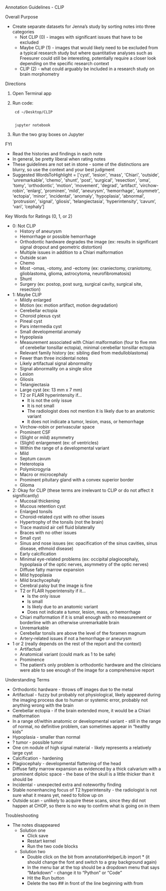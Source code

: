 Annotation Guidelines - CLIP

Overall Purpose



* Create separate datasets for Jenna’s study by sorting notes into three categories
    * Not CLIP (0) - images with significant issues that have to be excluded
    * Maybe CLIP (1) - images that would likely need to be excluded from a typical research study but where quantitative analyses such as Freesurer could still be interesting, potentially require a closer look depending on the specific research context
    * CLIP (2) - what could arguably be included in a research study on brain morphometry

Directions



1. Open Terminal app
2. Run code:

        cd ~/Desktop/CLIP


        jupyter notebook

3. Run the two gray boxes on Jupyter

FYI



* Read the histories and findings in each note
* In general, be pretty liberal when rating notes
* These guidelines are not set in stone - some of the distinctions are blurry, so use the context and your best judgment
* Suggested WordsToHighlight = ['cyst', 'lesion', 'mass', 'Chiari', 'outside', 'unremarkable', 'chemo', 'shunt', 'post', 'surgical', 'resection', 'oma', 'tomy', 'orthodontic', 'motion', 'movement', 'degrad', 'artifact', 'virchow-robin', 'enlarg', 'prominen', 'mild', 'aneurysm', 'hemorrhage', 'asymmetr', 'ectopia', 'minor', 'incidental', 'anomaly', 'hypoplasia', 'abnormal', 'protrusion', 'signal', 'gliosis', 'telangiectasia', 'hyperintensity', ‘cavum’, ‘vari’, ‘cephaly’]

Key Words for Ratings (0, 1, or 2)



* 0: Not CLIP
    * History of aneurysm
    * Hemorrhage or possible hemorrhage
    * Orthodontic hardware degrades the image (ex: results in significant signal dropout and geometric distortion)
    * Multiple issues in addition to a Chiari malformation
    * Outside scan
    * Chemo
    * Most -omas, -otomy, and -ectomy (ex: craniectomy, craniotomy, glioblastoma, glioma, astrocytoma, neurofibromatosis)
    * Shunt
    * Surgery (ex: postop, post surg, surgical cavity, surgical site, resection)
* 1: Maybe CLIP 
    * Mildly enlarged
    * Motion (ex: motion artifact, motion degradation)
    * Cerebellar ectopia
    * Choroid plexus cyst
    * Pineal cyst
    * Pars intermedia cyst
    * Small developmental anomaly 
    * Hypoplasia
    * Measurement associated with Chiari malformation (four to five mm of cerebellar tonsillar ectopia), minimal cerebellar tonsillar ectopia
    * Relevant family history (ex: sibling died from medulloblastoma)
    * Fewer than three incidental notes
    * Likely artifactual signal abnormality
    * Signal abnormality on a single slice 
    * Lesion 
    * Gliosis
    * Telangiectasia
    * Large cyst (ex: 13 mm x 7 mm)
    * T2 or FLAIR hyperintensity if…
        * It is not the only issue
        * It is not small
        * The radiologist does not mention it is likely due to an anatomic variant 
        * It does not indicate a tumor, lesion, mass, or hemorrhage
    * Virchow-robin or perivascular space
    * Prominent CSF
    * (Slight or mild) asymmetry 
    * (Slight) enlargement (ex: of ventricles)
    * Within the range of a developmental variant
    * Mild
    * Septum cavum
    * Heterotopia
    * Polymicrogyria
    * Macro or microcephaly
    * Prominent pituitary gland with a convex superior border
    * Glioma
* 2: Okay for CLIP (these terms are irrelevant to CLIP or do not affect it significantly)
    * Mucosal thickening
    * Mucous retention cyst
    * Enlarged tonsils
    * Choroid-related cyst with no other issues
    * Hypertrophy of the tonsils (not the brain)
    * Trace mastoid air cell fluid bilaterally
    * Braces with no other issues
    * Small cyst
    * Sinus and nose issues (ex: opacification of the sinus cavities, sinus disease, ethmoid disease)
    * Early calcification
    * Minimal eye-related problems (ex: occipital plagiocephaly, hypoplasia of the optic nerves, asymmetry of the optic nerves)
    * Diffuse fatty marrow expansion
    * Mild hypoplasia
    * Mild brachycephaly
    * Cerebral palsy but the image is fine
    * T2 or FLAIR hyperintensity if it…
        * Is the only issue
        * Is small
        * Is likely due to an anatomic variant
        * Does not indicate a tumor, lesion, mass, or hemorrhage
    * Chiari malformation if it is small enough with no measurement or borderline with an otherwise unremarkable brain
    * Unremarkable 
    * Cerebellar tonsils are above the level of the foramen magnum
    * Artery-related issues if not a hemorrhage or aneurysm
* 1 or 2 (really depends on the rest of the report and the context)
    * Artifactual 
    * Anatomical variant (could mark as 1 to be safe)
    * Prominence
    * The patient’s only problem is orthodontic hardware and the clinicians were able to see enough of the image for a comprehensive report

Understanding Terms



* Orthodontic hardware - throws off images due to the metal
* Artifactual - fuzzy but probably not physiological, likely appeared during the imaging process due to human or systemic error,  probably not anything wrong with the brain
* Cerebellar ectopia - if the brain extended more, it would be a Chiari malformation
* In a range of/within anatomic or developmental variant - still in the range of normal, no definitive problem, can sometimes appear in “healthy kids” 
* Hypoplasia - smaller than normal
* ? tumor - possible tumor
* One cm nodule of high signal material - likely represents a relatively large cyst
* Calcification - hardening
* Plagiocephaly - developmental flattening of the head
* Diffuse fatty marrow expansion as evidenced by a thick calvarium with a prominent diploic space - the base of the skull is a little thicker than it should be
* Incidental - unexpected extra and noteworthy finding
* Stable nonenhancing focus of T2 hyperintensity - the radiologist is not sure what it means yet, need to follow up on 
* Outside scan - unlikely to acquire these scans, since they did not happen at CHOP, so there is no way to confirm what is going on in them

Troubleshooting



* The notes disappeared
    * Solution one
        * Click save
        * Restart kernel
        * Run the two code blocks
    * Solution two
        * Double click on the bit from annotationHelperLib import * (it should change the font and switch to a gray background again)
        * In the menu bar at the top should be a dropdown menu that says “Markdown” - change it to “Python” or “Code”
        * Hit the Run button
        * Delete the two ## in front of the line beginning with from
